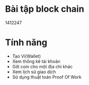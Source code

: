 # Bài tập block chain
1412247


# Tính năng
- Tạo Ví(Wallet)
- Xem thống kê tài khoản
- Gởi coin cho một địa chỉ khác
- Xem lịch sử giao dịch
- Sử dụng thuật toán Proof Of Work




